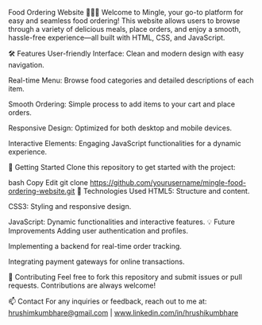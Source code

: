  Food Ordering Website 🍔🍕🍣
Welcome to Mingle, your go-to platform for easy and seamless food ordering! This website allows users to browse through a variety of delicious meals, place orders, and enjoy a smooth, hassle-free experience—all built with HTML, CSS, and JavaScript.

🛠️ Features
User-friendly Interface: Clean and modern design with easy navigation.

Real-time Menu: Browse food categories and detailed descriptions of each item.

Smooth Ordering: Simple process to add items to your cart and place orders.

Responsive Design: Optimized for both desktop and mobile devices.

Interactive Elements: Engaging JavaScript functionalities for a dynamic experience.

🚀 Getting Started
Clone this repository to get started with the project:

bash
Copy
Edit
git clone https://github.com/yourusername/mingle-food-ordering-website.git
🌟 Technologies Used
HTML5: Structure and content.

CSS3: Styling and responsive design.

JavaScript: Dynamic functionalities and interactive features.
💡 Future Improvements
Adding user authentication and profiles.

Implementing a backend for real-time order tracking.

Integrating payment gateways for online transactions.

🤝 Contributing
Feel free to fork this repository and submit issues or pull requests. Contributions are always welcome!

📫 Contact
For any inquiries or feedback, reach out to me at:
hrushimkumbhare@gmail.com  | www.linkedin.com/in/hrushikumbhare 

